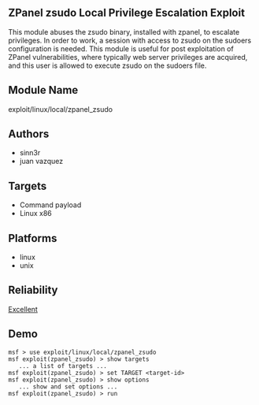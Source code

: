## ZPanel zsudo Local Privilege Escalation Exploit

This module abuses the zsudo binary, installed with zpanel, 
to escalate privileges. In order to work, a session with 
access to zsudo on the sudoers configuration is needed. This 
module is useful for post exploitation of ZPanel 
vulnerabilities, where typically web server privileges are 
acquired, and this user is allowed to execute zsudo on the 
sudoers file.


## Module Name
exploit/linux/local/zpanel_zsudo

## Authors
* sinn3r
* juan vazquez




## Targets
* Command payload
* Linux x86


## Platforms
* linux
* unix

## Reliability
[Excellent](https://github.com/rapid7/metasploit-framework/wiki/Exploit-Ranking)

## Demo

```
msf > use exploit/linux/local/zpanel_zsudo
msf exploit(zpanel_zsudo) > show targets
   ... a list of targets ...
msf exploit(zpanel_zsudo) > set TARGET <target-id>
msf exploit(zpanel_zsudo) > show options
   ... show and set options ...
msf exploit(zpanel_zsudo) > run
```
    
    